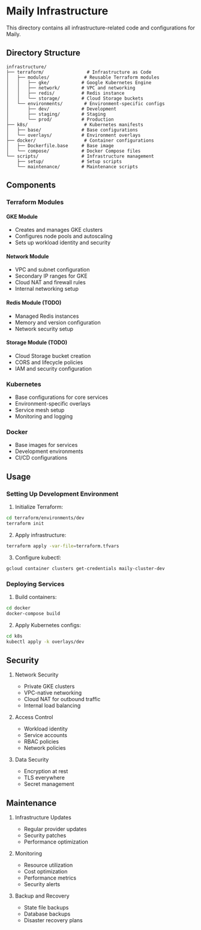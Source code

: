# Maily Infrastructure

This directory contains all infrastructure-related code and configurations for Maily.

## Directory Structure

```
infrastructure/
├── terraform/                # Infrastructure as Code
│   ├── modules/             # Reusable Terraform modules
│   │   ├── gke/            # Google Kubernetes Engine
│   │   ├── network/        # VPC and networking
│   │   ├── redis/          # Redis instance
│   │   └── storage/        # Cloud Storage buckets
│   └── environments/        # Environment-specific configs
│       ├── dev/            # Development
│       ├── staging/        # Staging
│       └── prod/           # Production
├── k8s/                     # Kubernetes manifests
│   ├── base/               # Base configurations
│   └── overlays/           # Environment overlays
├── docker/                  # Container configurations
│   ├── Dockerfile.base     # Base image
│   └── compose/            # Docker Compose files
└── scripts/                # Infrastructure management
    ├── setup/              # Setup scripts
    └── maintenance/        # Maintenance scripts
```

## Components

### Terraform Modules

#### GKE Module
- Creates and manages GKE clusters
- Configures node pools and autoscaling
- Sets up workload identity and security

#### Network Module
- VPC and subnet configuration
- Secondary IP ranges for GKE
- Cloud NAT and firewall rules
- Internal networking setup

#### Redis Module (TODO)
- Managed Redis instances
- Memory and version configuration
- Network security setup

#### Storage Module (TODO)
- Cloud Storage bucket creation
- CORS and lifecycle policies
- IAM and security configuration

### Kubernetes

- Base configurations for core services
- Environment-specific overlays
- Service mesh setup
- Monitoring and logging

### Docker

- Base images for services
- Development environments
- CI/CD configurations

## Usage

### Setting Up Development Environment

1. Initialize Terraform:
```bash
cd terraform/environments/dev
terraform init
```

2. Apply infrastructure:
```bash
terraform apply -var-file=terraform.tfvars
```

3. Configure kubectl:
```bash
gcloud container clusters get-credentials maily-cluster-dev
```

### Deploying Services

1. Build containers:
```bash
cd docker
docker-compose build
```

2. Apply Kubernetes configs:
```bash
cd k8s
kubectl apply -k overlays/dev
```

## Security

1. Network Security
   - Private GKE clusters
   - VPC-native networking
   - Cloud NAT for outbound traffic
   - Internal load balancing

2. Access Control
   - Workload identity
   - Service accounts
   - RBAC policies
   - Network policies

3. Data Security
   - Encryption at rest
   - TLS everywhere
   - Secret management

## Maintenance

1. Infrastructure Updates
   - Regular provider updates
   - Security patches
   - Performance optimization

2. Monitoring
   - Resource utilization
   - Cost optimization
   - Performance metrics
   - Security alerts

3. Backup and Recovery
   - State file backups
   - Database backups
   - Disaster recovery plans 